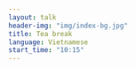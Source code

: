 ```yaml
---
layout: talk
header-img: "img/index-bg.jpg"
title: Tea break
language: Vietnamese
start_time: "10:15"
---
```

